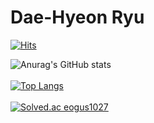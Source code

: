 # Dae-Hyeon Ryu
[![Hits](https://hits.seeyoufarm.com/api/count/incr/badge.svg?url=https%3A%2F%2Fgithub.com%2Fjerrytrap&count_bg=%23333333&title_bg=%23555555&icon=github.svg&icon_color=%23E7E7E7&title=github&edge_flat=false)](https://hits.seeyoufarm.com)  

![Anurag's GitHub stats](https://github-readme-stats.vercel.app/api?username=jerrytrap&show_icons=true&theme=buefy&count_private=true)<br><br>
[![Top Langs](https://github-readme-stats.vercel.app/api/top-langs/?username=jerrytrap&layout=compact&theme=buefy&show_icons=true)](https://github.com/jerrytrap/github-readme-stats)<br><br>
[![Solved.ac
eogus1027](http://mazassumnida.wtf/api/generate_badge?boj=eogus1027)](https://solved.ac/eogus1027) 
